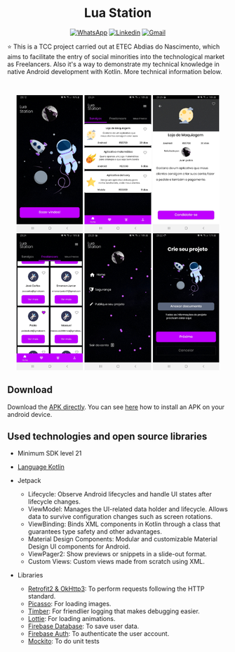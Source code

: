 <h1 align="center">Lua Station</h1>

<p align="center">
  <a href="https://wa.me/+5511980461548"><img alt="WhatsApp" src="https://img.shields.io/badge/WhatsApp-25D366?style=for-the-badge&logo=whatsapp&logoColor=white"/></a>
  <a href="https://www.linkedin.com/in/juansouza9/"><img alt="Linkedin" src="https://img.shields.io/badge/LinkedIn-0077B5?style=for-the-badge&logo=linkedin&logoColor=white"/></a>
  <a href="mailto:juuanpablo2004@gmail.com"><img alt="Gmail" src="https://img.shields.io/badge/Gmail-D14836?style=for-the-badge&logo=gmail&logoColor=white"/></a>
</p>

<p align="center">  

⭐ This is a TCC project carried out at ETEC Abdias do Nascimento, which aims to facilitate the entry of social minorities into the technological market as Freelancers. Also it's a way to demonstrate my technical knowledge in native Android development with Kotlin. More technical information below.

</br>

<p float="left" align="center">
  <img alt="screenshot" width="30%" src="screenshot/screenshot_1.jpg"/>
  <img alt="screenshot" width="30%" src="screenshot/screenshot_2.jpg"/>
  <img alt="screenshot" width="30%" src="screenshot/screenshot_3.jpg"/>
  <img alt="screenshot" width="30%" src="screenshot/screenshot_4.jpg"/>
  <img alt="screenshot" width="30%" src="screenshot/screenshot_5.jpg"/>
  <img alt="screenshot" width="30%" src="screenshot/screenshot_6.jpg"/>
</p>

## Download
Download the <a href="https://www.mediafire.com/file/2sly9mlr2cargr6/luastation.apk/file">APK directly</a>. You can see <a href="https://www.google.com/search?q=como+instalar+um+apk+no+android">here</a> how to install an APK  on your android device.

## Used technologies and open source libraries

- Minimum SDK level 21
- [Language Kotlin](https://kotlinlang.org/)

- Jetpack
  - Lifecycle: Observe Android lifecycles and handle UI states after lifecycle changes.
  - ViewModel: Manages the UI-related data holder and lifecycle. Allows data to survive configuration changes such as screen rotations.
  - ViewBinding: Binds XML components in Kotlin through a class that guarantees type safety and other advantages.
  - Material Design Components: Modular and customizable Material Design UI components for Android.
  - ViewPager2: Show previews or snippets in a slide-out format.
  - Custom Views: Custom views made from scratch using XML.
  
- Libraries
  - [Retrofit2 & OkHttp3](https://github.com/square/retrofit): To perform requests following the HTTP standard.
  - [Picasso](https://github.com/square/picasso): For loading images.
  - [Timber](https://github.com/JakeWharton/timber): For friendlier logging that makes debugging easier.
  - [Lottie](https://github.com/airbnb/lottie-android): For loading animations.
  - [Firebase Database](firebase.google.com/docs/database): To save user data.
  - [Firebase Auth](https://firebase.google.com/docs/auth): To authenticate the user account.
  - [Mockito](https://github.com/mockito/mockito-kotlin): To do unit tests

